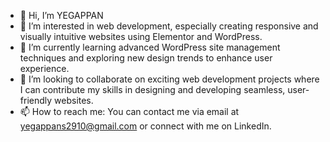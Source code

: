 - 👋 Hi, I’m YEGAPPAN
- 👀 I’m interested in web development, especially creating responsive and visually intuitive websites using Elementor and WordPress.
- 🌱 I’m currently learning advanced WordPress site management techniques and exploring new design trends to enhance user experience.
- 💞️ I’m looking to collaborate on exciting web development projects where I can contribute my skills in designing and developing seamless, user-friendly websites.
- 📫 How to reach me: You can contact me via email at yegappans2910@gmail.com or connect with me on LinkedIn.
<!---
YEGAPPAN-S/YEGAPPAN-S is a ✨ special ✨ repository because its `README.md` (this file) appears on your GitHub profile.
You can click the Preview link to take a look at your changes.
--->
